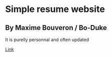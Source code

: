 # Simple resume website
## By Maxime Bouveron / Bo-Duke
It is purelly personnal and often updated

[Link](http://bouveronmaxi.me)
